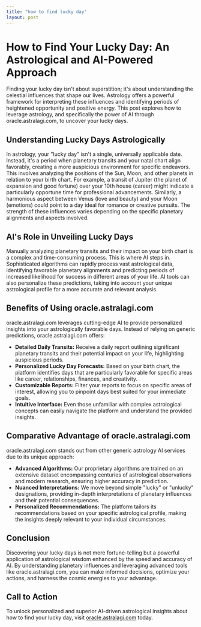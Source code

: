 ```yaml
---
title: "how to find lucky day"
layout: post
---
```


# How to Find Your Lucky Day: An Astrological and AI-Powered Approach

Finding your lucky day isn't about superstition; it's about understanding the celestial influences that shape our lives.  Astrology offers a powerful framework for interpreting these influences and identifying periods of heightened opportunity and positive energy. This post explores how to leverage astrology, and specifically the power of AI through oracle.astralagi.com, to uncover your lucky days.


## Understanding Lucky Days Astrologically

In astrology, your "lucky day" isn't a single, universally applicable date. Instead, it's a period when planetary transits and your natal chart align favorably, creating a more auspicious environment for specific endeavors.  This involves analyzing the positions of the Sun, Moon, and other planets in relation to your birth chart. For example, a transit of Jupiter (the planet of expansion and good fortune) over your 10th house (career) might indicate a particularly opportune time for professional advancements. Similarly, a harmonious aspect between Venus (love and beauty) and your Moon (emotions) could point to a day ideal for romance or creative pursuits.  The strength of these influences varies depending on the specific planetary alignments and aspects involved.


## AI's Role in Unveiling Lucky Days

Manually analyzing planetary transits and their impact on your birth chart is a complex and time-consuming process.  This is where AI steps in.  Sophisticated algorithms can rapidly process vast astrological data, identifying favorable planetary alignments and predicting periods of increased likelihood for success in different areas of your life. AI tools can also personalize these predictions, taking into account your unique astrological profile for a more accurate and relevant analysis.


## Benefits of Using oracle.astralagi.com

oracle.astralagi.com leverages cutting-edge AI to provide personalized insights into your astrologically favorable days.  Instead of relying on generic predictions, oracle.astralagi.com offers:

* **Detailed Daily Transits:**  Receive a daily report outlining significant planetary transits and their potential impact on your life, highlighting auspicious periods.
* **Personalized Lucky Day Forecasts:**  Based on your birth chart, the platform identifies days that are particularly favorable for specific areas like career, relationships, finances, and creativity.
* **Customizable Reports:**  Filter your reports to focus on specific areas of interest, allowing you to pinpoint days best suited for your immediate goals.
* **Intuitive Interface:**  Even those unfamiliar with complex astrological concepts can easily navigate the platform and understand the provided insights.


## Comparative Advantage of oracle.astralagi.com

oracle.astralagi.com stands out from other generic astrology AI services due to its unique approach:

* **Advanced Algorithms:** Our proprietary algorithms are trained on an extensive dataset encompassing centuries of astrological observations and modern research, ensuring higher accuracy in prediction.
* **Nuanced Interpretations:**  We move beyond simple "lucky" or "unlucky" designations, providing in-depth interpretations of planetary influences and their potential consequences.
* **Personalized Recommendations:** The platform tailors its recommendations based on your specific astrological profile, making the insights deeply relevant to your individual circumstances.


## Conclusion

Discovering your lucky days is not mere fortune-telling but a powerful application of astrological wisdom enhanced by the speed and accuracy of AI.  By understanding planetary influences and leveraging advanced tools like oracle.astralagi.com, you can make informed decisions, optimize your actions, and harness the cosmic energies to your advantage.


## Call to Action

To unlock personalized and superior AI-driven astrological insights about how to find your lucky day, visit [oracle.astralagi.com](https://oracle.astralagi.com) today.